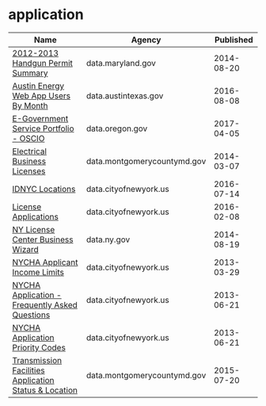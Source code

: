 # application

Name | Agency | Published
---- | ---- | ---------
[2012-2013 Handgun Permit Summary](../socrata/k5dt-863h.md) | data.maryland.gov | 2014-08-20
[Austin Energy Web App Users By Month](../socrata/kx5w-sw6u.md) | data.austintexas.gov | 2016-08-08
[E-Government Service Portfolio - OSCIO](../socrata/9g5a-r9zs.md) | data.oregon.gov | 2017-04-05
[Electrical Business Licenses](../socrata/ydri-y5u9.md) | data.montgomerycountymd.gov | 2014-03-07
[IDNYC Locations](../socrata/5pbr-mxtd.md) | data.cityofnewyork.us | 2016-07-14
[License Applications](../socrata/ptev-4hud.md) | data.cityofnewyork.us | 2016-02-08
[NY License Center Business Wizard](../socrata/x8bw-q2g6.md) | data.ny.gov | 2014-08-19
[NYCHA Applicant Income Limits](../socrata/yizy-365y.md) | data.cityofnewyork.us | 2013-03-29
[NYCHA Application - Frequently Asked Questions](../socrata/nkn9-ge6x.md) | data.cityofnewyork.us | 2013-06-21
[NYCHA Application Priority Codes](../socrata/2ei9-vg68.md) | data.cityofnewyork.us | 2013-06-21
[Transmission Facilities Application Status & Location](../socrata/j2i5-vax9.md) | data.montgomerycountymd.gov | 2015-07-20

